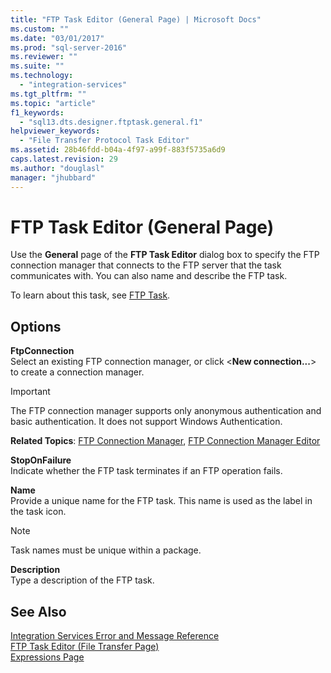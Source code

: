 ```yaml
---
title: "FTP Task Editor (General Page) | Microsoft Docs"
ms.custom: ""
ms.date: "03/01/2017"
ms.prod: "sql-server-2016"
ms.reviewer: ""
ms.suite: ""
ms.technology: 
  - "integration-services"
ms.tgt_pltfrm: ""
ms.topic: "article"
f1_keywords: 
  - "sql13.dts.designer.ftptask.general.f1"
helpviewer_keywords: 
  - "File Transfer Protocol Task Editor"
ms.assetid: 28b46fdd-b04a-4f97-a99f-883f5735a6d9
caps.latest.revision: 29
ms.author: "douglasl"
manager: "jhubbard"
---
```

# FTP Task Editor (General Page)
  Use the **General** page of the **FTP Task Editor** dialog box to specify the FTP connection manager that connects to the FTP server that the task communicates with. You can also name and describe the FTP task.  
  
 To learn about this task, see [FTP Task](../../integration-services/control-flow/ftp-task.md).  
  
## Options  
 **FtpConnection**  
 Select an existing FTP connection manager, or click \<**New connection...**> to create a connection manager.  
  
> [!IMPORTANT]  
>  The FTP connection manager supports only anonymous authentication and basic authentication. It does not support Windows Authentication.  
  
 **Related Topics**: [FTP Connection Manager](../../integration-services/connection-manager/ftp-connection-manager.md), [FTP Connection Manager Editor](../../integration-services/connection-manager/ftp-connection-manager-editor.md)  
  
 **StopOnFailure**  
 Indicate whether the FTP task terminates if an FTP operation fails.  
  
 **Name**  
 Provide a unique name for the FTP task. This name is used as the label in the task icon.  
  
> [!NOTE]  
>  Task names must be unique within a package.  
  
 **Description**  
 Type a description of the FTP task.  
  
## See Also  
 [Integration Services Error and Message Reference](../../integration-services/integration-services-error-and-message-reference.md)   
 [FTP Task Editor &#40;File Transfer Page&#41;](../../integration-services/control-flow/ftp-task-editor-file-transfer-page.md)   
 [Expressions Page](../../integration-services/expressions/expressions-page.md)  
  
  